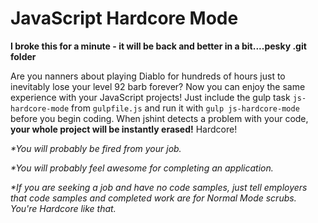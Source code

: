 JavaScript Hardcore Mode
===

**I broke this for a minute - it will be back and better in a bit....pesky .git folder**

Are you nanners about playing Diablo for hundreds of hours just to inevitably lose your level 92 barb forever? Now you can enjoy the same experience with your JavaScript projects! Just include the gulp task `js-hardcore-mode` from `gulpfile.js` and run it with `gulp js-hardcore-mode` before you begin coding. When jshint detects a problem with your code, **your whole project will be instantly erased!** Hardcore!

*\*You will probably be fired from your job.*

*\*You will probably feel awesome for completing an application.*

*\*If you are seeking a job and have no code samples, just tell employers that code samples and completed work are for Normal Mode scrubs. You're Hardcore like that.*